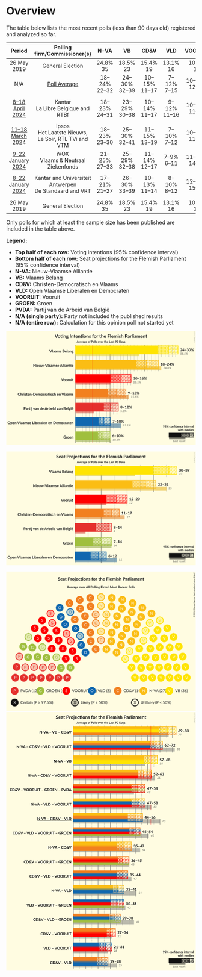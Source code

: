# Overview

The table below lists the most recent polls (less than 90 days old) registered and analyzed so far.

| Period     | Polling firm/Commissioner(s) | N-VA | VB | CD&V | VLD | VOORUIT | GROEN | PVDA |
|:----------:|:----------------------------:|:--:|:--:|:--:|:--:|:--:|:--:|:--:|
| 26 May 2019 | General Election | 24.8% <br> 35 | 18.5% <br> 23 | 15.4% <br> 19 | 13.1% <br> 16 | 10.1% <br> 12 | 10.1% <br> 14 | 5.3% <br> 4 |
| N/A | [Poll Average](average.html) | 18–24% <br> 22–32 | 24–30% <br> 32–39 | 10–15% <br> 11–17 | 7–12% <br> 7–15 | 10–15% <br> 12–19 | 5–9% <br> 5–12 | 8–14% <br> 8–18 |
| [8–18 April 2024](2024-04-18-Kantar.html) | Kantar <br> La Libre Belgique and RTBf | 18–23% <br> 24–31 | 23–29% <br> 30–38 | 10–14% <br> 11–17 | 9–12% <br> 11–16 | 10–14% <br> 11–18 | 5–8% <br> 3–9 | 10–14% <br> 13–19 |
| [11–18 March 2024](2024-03-18-Ipsos.html) | Ipsos <br> Het Laatste Nieuws, Le Soir, RTL TVi and VTM | 18–23% <br> 23–30 | 25–30% <br> 32–41 | 11–15% <br> 13–19 | 7–10% <br> 7–12 | 10–14% <br> 11–17 | 6–10% <br> 6–13 | 8–11% <br> 8–14 |
| [9–22 January 2024](2024-01-22-iVOX.html) | iVOX <br> Vlaams & Neutraal Ziekenfonds | 21–25% <br> 27–33 | 25–29% <br> 32–38 | 11–14% <br> 12–17 | 7–9% <br> 6–11 | 11–14% <br> 14–19 | 6–9% <br> 6–11 | 8–11% <br> 8–13 |
| [8–22 January 2024](2024-01-22-KantarandUniversiteitAntwerpen.html) | Kantar and Universiteit Antwerpen <br> De Standaard and VRT | 17–21% <br> 21–27 | 26–30% <br> 33–39 | 10–13% <br> 11–14 | 8–10% <br> 8–12 | 12–15% <br> 15–19 | 7–10% <br> 7–12 | 10–12% <br> 11–14 |
| 26 May 2019 | General Election | 24.8% <br> 35 | 18.5% <br> 23 | 15.4% <br> 19 | 13.1% <br> 16 | 10.1% <br> 12 | 10.1% <br> 14 | 5.3% <br> 4 |

Only polls for which at least the sample size has been published are included in the table above.

**Legend:**
+ **Top half of each row:** Voting intentions (95% confidence interval)
+ **Bottom half of each row:** Seat projections for the Flemish Parliament (95% confidence interval)
+ **N-VA:** Nieuw-Vlaamse Alliantie
+ **VB:** Vlaams Belang
+ **CD&V:** Christen-Democratisch en Vlaams
+ **VLD:** Open Vlaamse Liberalen en Democraten
+ **VOORUIT:** Vooruit
+ **GROEN:** Groen
+ **PVDA:** Partij van de Arbeid van België
+ **N/A (single party):** Party not included the published results
+ **N/A (entire row):** Calculation for this opinion poll not started yet


![Graph with voting intentions not yet produced](average.png "Voting Intentions")

![Graph with seats not yet produced](average-seats.png "Seats")

![Graph with seating plan not yet produced](average-seating-plan.png "Seating Plan")
![Graph with coalitions seats not yet produced](average-coalitions-seats.png "Coalitions Seats")
